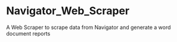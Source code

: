 # Navigator_Web_Scraper
A Web Scraper to scrape data from Navigator and generate a word document reports
